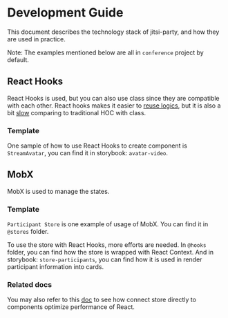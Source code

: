# Development Guide

This document describes the technology stack of jitsi-party, and how they are used in practice.

Note: The examples mentioned below are all in `conference` project by default.

## React Hooks

React Hooks is used, but you can also use class since they are compatible with each other. React hooks makes it easier to [reuse logics](https://reactjs.org/docs/hooks-intro.html#its-hard-to-reuse-stateful-logic-between-components), but it is also a bit [slow](https://hackernoon.com/react-hooks-slower-than-hoc-ff105586036) comparing to traditional HOC with class.

### Template

One sample of how to use React Hooks to create component is `StreamAvatar`, you can find it in storybook: `avatar-video`.

## MobX

MobX is used to manage the states. 

### Template

`Participant Store` is one example of usage of MobX. You can find it in `@stores` folder.

To use the store with React Hooks, more efforts are needed. In `@hooks` folder, you can find how the store is wrapped with React Context. And in storybook: `store-participants`, you can find how it is used in render participant information into cards.

### Related docs

You may also refer to this [doc](./PerformanceOptimizationPractice.md) to see how connect store directly to components optimize performance of React.